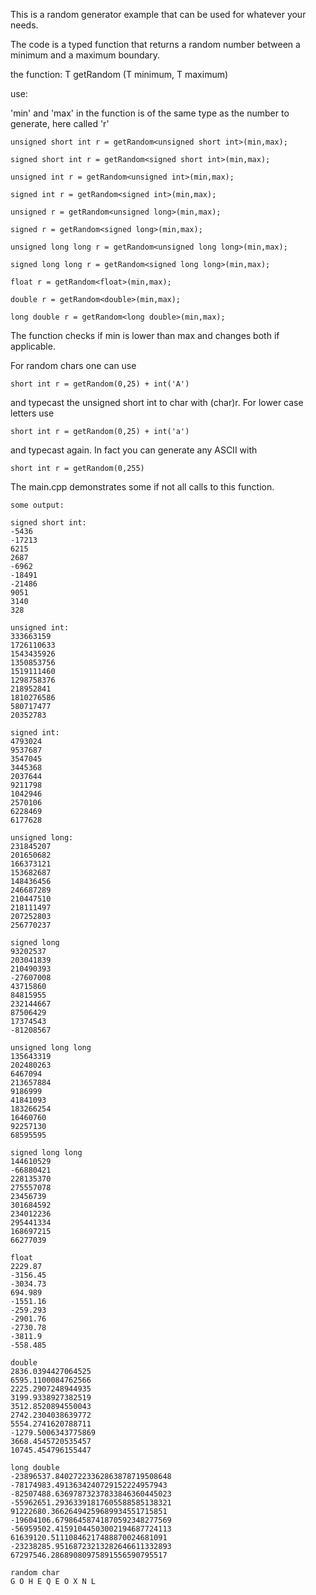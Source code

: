 This is a random generator example that can be used for whatever your needs.

The code is a typed function that returns a random number between a minimum and a maximum boundary.

the function:
T getRandom (T minimum, T maximum)

use:

'min' and 'max' in the function is of the same type as the number to generate, here called 'r'

    unsigned short int r = getRandom<unsigned short int>(min,max);

    signed short int r = getRandom<signed short int>(min,max);

    unsigned int r = getRandom<unsigned int>(min,max);

    signed int r = getRandom<signed int>(min,max);

    unsigned r = getRandom<unsigned long>(min,max);

    signed r = getRandom<signed long>(min,max);

    unsigned long long r = getRandom<unsigned long long>(min,max);

    signed long long r = getRandom<signed long long>(min,max);

    float r = getRandom<float>(min,max);

    double r = getRandom<double>(min,max);

    long double r = getRandom<long double>(min,max);

The function checks if min is lower than max and changes both if applicable.

For random chars one can use

    short int r = getRandom(0,25) + int('A')

and typecast the unsigned short int to char with (char)r.  For lower case letters use

    short int r = getRandom(0,25) + int('a')

and typecast again.  In fact you can generate any ASCII with

    short int r = getRandom(0,255)

    
The main.cpp demonstrates some if not all calls to this function.

    some output:

    signed short int:
    -5436
    -17213
    6215
    2687
    -6962
    -18491
    -21486
    9051
    3140
    328

    unsigned int:
    333663159
    1726110633
    1543435926
    1350853756
    1519111460
    1298758376
    218952841
    1810276586
    580717477
    20352783

    signed int:
    4793024
    9537687
    3547045
    3445368
    2037644
    9211798
    1042946
    2570106
    6228469
    6177628

    unsigned long:
    231845207
    201650682
    166373121
    153682687
    148436456
    246687289
    210447510
    218111497
    207252803
    256770237

    signed long
    93202537
    203041839
    210490393
    -27607008
    43715860
    84815955
    232144667
    87506429
    17374543
    -81208567

    unsigned long long
    135643319
    202480263
    6467094
    213657884
    9186999
    41841093
    183266254
    16460760
    92257130
    68595595

    signed long long
    144610529
    -66880421
    228135370
    275557078
    23456739
    301684592
    234012236
    295441334
    168697215
    66277039

    float
    2229.87
    -3156.45
    -3034.73
    694.989
    -1551.16
    -259.293
    -2901.76
    -2730.78
    -3811.9
    -558.485

    double
    2836.0394427064525
    6595.1100084762566
    2225.2907248944935
    3199.9338927382519
    3512.8520894550043
    2742.2304038639772
    5554.2741620788711
    -1279.5006343775869
    3668.4545720535457
    10745.454796155447

    long double
    -23896537.84027223362863878719508648
    -78174983.4913634240729152224957943
    -82507488.63697873237833846360445023
    -55962651.29363391817605588585138321
    91222680.36626494259689934551715851
    -19604106.67986458741870592348277569
    -56959502.41591044503002194687724113
    61639120.51110846217488870024681091
    -23238285.95168723213282646611332893
    67297546.28689080975891556590795517

    random char 
    G O H E Q E O X N L 
